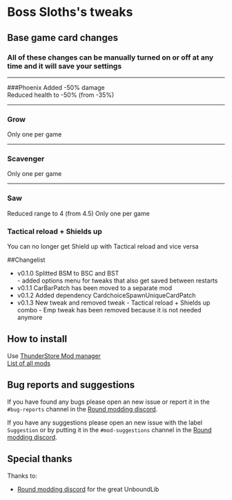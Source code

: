 # Boss Sloths's tweaks
## Base game card changes
### All of these changes can be manually turned on or off at any time and it will save your settings

---
###Phoenix
Added -50% damage  
Reduced health to -50% (from -35%)

---
### Grow
Only one per game

---
### Scavenger
Only one per game

---
### Saw
Reduced range to 4 (from 4.5)
Only one per game

### Tactical reload + Shields up
You can no longer get Shield up with Tactical reload and vice versa


##Changelist
- v0.1.0 Splitted BSM to BSC and BST   
        - added options menu for tweaks that also get saved between restarts
- v0.1.1 CarBarPatch has been moved to a separate mod
- v0.1.2 Added dependency CardchoiceSpawnUniqueCardPatch
- v0.1.3 New tweak and removed tweak
        - Tactical reload + Shields up combo
        - Emp tweak has been removed because it is not needed anymore
  
## How to install
Use [ThunderStore Mod manager](https://www.overwolf.com/app/Thunderstore-Thunderstore_Mod_Manager)  
[List of all mods](https://rounds.thunderstore.io/)

## Bug reports and suggestions
If you have found any bugs please open an new issue or report it in the `#bug-reports` channel in the [Round modding discord](https://discord.gg/zUtsjXWeWk).  
  
If you have any suggestions please open an new issue with the label `Suggestion` or by putting it in the `#mod-suggestions` channel in the [Round modding discord](https://discord.gg/zUtsjXWeWk).

## Special thanks
Thanks to:
- [Round modding discord](https://discord.gg/zUtsjXWeWk) for the great UnboundLib
